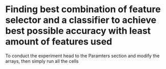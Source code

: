 # Finding best combination of feature selector and a classifier to achieve best possible accuracy with least amount of features used

To conduct the experiment head to the Paramters section and modify the arrays, then simply run all the cells